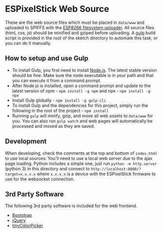 # ESPixelStick Web Source

These are the web source files which must be placed in ```data/www``` and uploaded to SPIFFS with the [ESP8266 filesystem uploader](https://github.com/esp8266/arduino-esp8266fs-plugin).  All source files (html, css, js) should be minified and gziped before uploading.  A [gulp](http://gulpjs.com) build script is provided in the root of the sketch directory to automate this task, or you can do it manually.

## How to setup and use Gulp

- To install Gulp, you first need to install [Node.js](https://nodejs.org). The latest stable version should be fine.  Make sure the node executable is in your path and that you can execute it from a command prompt.
- After Node.js is installed, open a command prompt and update to the latest version of npm - ```npm install -g npm``` and npx - ```npm install -g npx```
- Install Gulp globally - ```npm install -g gulp-cli```
- To install Gulp and the dependencies for this project, simply run the following in the root of the project - ```npm install```
- Running ```gulp``` will minify, gzip, and move all web assets to ```data/www``` for you.  You can also run ```gulp watch``` and web pages will automatically be processed and moved as they are saved.

## Development

When developing, check the comments at the top and bottom of ```index.html``` to use local sources. You'll need to use a local web server due to the ajax page loading. Python includes a simple one, just run ```python -m http.server``` (python 3) in this directory and connect to ```http://localhost:8000/?target=x.x.x.x```  where ```x.x.x.x``` is a device with the ESPixelStick firmware to use for the websocket connection.

## 3rd Party Software

The following 3rd party software is included for the web frontend.

- [Bootstrap](http://getbootstrap.com/)
- [jQuery](https://jquery.com/)
- [tinyColorPicker](https://github.com/PitPik/tinyColorPicker)

